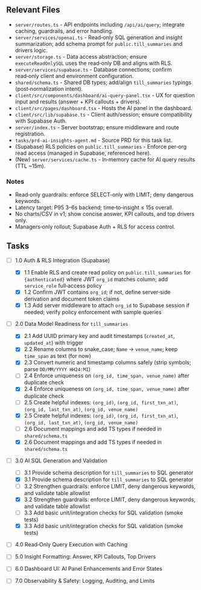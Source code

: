 ## Relevant Files

- `server/routes.ts` - API endpoints including `/api/ai/query`; integrate caching, guardrails, and error handling.
- `server/services/openai.ts` - Read‑only SQL generation and insight summarization; add schema prompt for `public.till_summaries` and drivers logic.
- `server/storage.ts` - Data access abstraction; ensure `executeReadOnlySQL` uses the read‑only DB and aligns with RLS.
- `server/services/supabase.ts` - Database connections; confirm read‑only client and environment configuration.
- `shared/schema.ts` - Shared DB types; add/align `till_summaries` typings (post‑normalization intent).
- `client/src/components/dashboard/ai-query-panel.tsx` - UX for question input and results (answer + KPI callouts + drivers).
- `client/src/pages/dashboard.tsx` - Hosts the AI panel in the dashboard.
- `client/src/lib/supabase.ts` - Client auth/session; ensure compatibility with Supabase Auth.
- `server/index.ts` - Server bootstrap; ensure middleware and route registration.
- `tasks/prd-ai-insights-agent.md` - Source PRD for this task list.
- (Supabase) RLS policies on `public.till_summaries` - Enforce per‑org read access (managed in Supabase, referenced here).
- (New) `server/services/cache.ts` - In‑memory cache for AI query results (TTL ~15m).

### Notes

- Read‑only guardrails: enforce SELECT‑only with LIMIT; deny dangerous keywords.
- Latency target: P95 3–6s backend; time‑to‑insight ≤ 15s overall.
- No charts/CSV in v1; show concise answer, KPI callouts, and top drivers only.
- Managers‑only rollout; Supabase Auth + RLS for access control.

## Tasks

- [ ] 1.0 Auth & RLS Integration (Supabase)
  - [x] 1.1 Enable RLS and create read policy on `public.till_summaries` for `{authenticated}` where JWT `org_id` matches column; add `service_role` full‑access policy
  - [x] 1.2 Confirm JWT contains `org_id`; if not, define server‑side derivation and document token claims
  - [x] 1.3 Add server middleware to attach `org_id` to Supabase session if needed; verify policy enforcement with sample queries
- [ ] 2.0 Data Model Readiness for `till_summaries`
  - [x] 2.1 Add UUID primary key and audit timestamps (`created_at`, `updated_at`) with trigger
  - [x] 2.2 Rename columns to snake_case; `Name` → `venue_name`; keep `time_span` as text (for now)
  - [x] 2.3 Convert numeric and timestamp columns safely (strip symbols; parse `DD/MM/YYYY HH24:MI`)
  - [ ] 2.4 Enforce uniqueness on `(org_id, time_span, venue_name)` after duplicate check
  - [x] 2.4 Enforce uniqueness on `(org_id, time_span, venue_name)` after duplicate check
  - [ ] 2.5 Create helpful indexes: `(org_id)`, `(org_id, first_txn_at)`, `(org_id, last_txn_at)`, `(org_id, venue_name)`
  - [x] 2.5 Create helpful indexes: `(org_id)`, `(org_id, first_txn_at)`, `(org_id, last_txn_at)`, `(org_id, venue_name)`
  - [ ] 2.6 Document mappings and add TS types if needed in `shared/schema.ts`
  - [x] 2.6 Document mappings and add TS types if needed in `shared/schema.ts`
- [ ] 3.0 AI SQL Generation and Validation
  - [ ] 3.1 Provide schema description for `till_summaries` to SQL generator
  - [x] 3.1 Provide schema description for `till_summaries` to SQL generator
  - [ ] 3.2 Strengthen guardrails: enforce LIMIT, deny dangerous keywords, and validate table allowlist
  - [x] 3.2 Strengthen guardrails: enforce LIMIT, deny dangerous keywords, and validate table allowlist
  - [ ] 3.3 Add basic unit/integration checks for SQL validation (smoke tests)
  - [x] 3.3 Add basic unit/integration checks for SQL validation (smoke tests)
- [ ] 4.0 Read‑Only Query Execution with Caching
- [ ] 5.0 Insight Formatting: Answer, KPI Callouts, Top Drivers
- [ ] 6.0 Dashboard UI: AI Panel Enhancements and Error States
- [ ] 7.0 Observability & Safety: Logging, Auditing, and Limits


